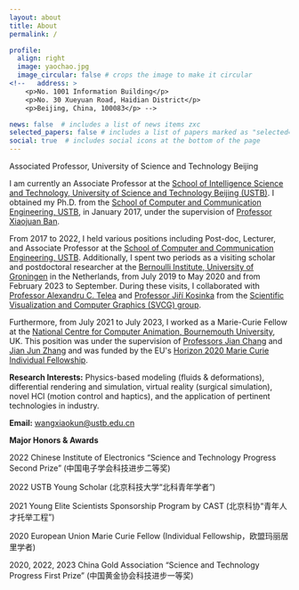 ```yaml
---
layout: about
title: About
permalink: /

profile:
  align: right
  image: yaochao.jpg
  image_circular: false # crops the image to make it circular
<!--   address: >
    <p>No. 1001 Information Building</p>
    <p>No. 30 Xueyuan Road, Haidian District</p>
    <p>Beijing, China, 100083</p> -->

news: false  # includes a list of news items zxc
selected_papers: false # includes a list of papers marked as "selected={true}" zxc
social: true  # includes social icons at the bottom of the page
---
```

Associated Professor, University of Science and Technology Beijing

I am currently an Associate Professor at the [School of Intelligence Science and Technology, University of Science and Technology Beijing (USTB)](https://ai.ustb.edu.cn/). I obtained my Ph.D. from the [School of Computer and Communication Engineering, USTB](https://scce.ustb.edu.cn/), in January 2017, under the supervision of [Professor Xiaojuan Ban](https://ai.ustb.edu.cn/szdw/xsszmjs/B/3cf3cd35a70a455abf7c4e2cf7b36064.htm).

From 2017 to 2022, I held various positions including Post-doc, Lecturer, and Associate Professor at the [School of Computer and Communication Engineering, USTB](https://scce.ustb.edu.cn/). Additionally, I spent two periods as a visiting scholar and postdoctoral researcher at the [Bernoulli Institute, University of Groningen](https://www.rug.nl/research/bernoulli/?lang=en) in the Netherlands, from July 2019 to May 2020 and from February 2023 to September. During these visits, I collaborated with [Professor Alexandru C. Telea](https://www.cs.rug.nl/svcg/People/AlexandruTelea) and [Professor Jiří Kosinka](https://www.cs.rug.nl/svcg/People/JiriKosinka) from the [Scientific Visualization and Computer Graphics (SVCG) group](https://www.cs.rug.nl/svcg/).

Furthermore, from July 2021 to July 2023, I worked as a Marie-Curie Fellow at the [National Centre for Computer Animation, Bournemouth University](https://www.bournemouth.ac.uk/about/our-faculties/faculty-media-communication/national-centre-computer-animation), UK. This position was under the supervision of [Professors Jian Chang](https://staffprofiles.bournemouth.ac.uk/display/jchang) and [Jian Jun Zhang](https://staffprofiles.bournemouth.ac.uk/display/jjunzhang) and was funded by the EU's [Horizon 2020 Marie Curie Individual Fellowship](https://cordis.europa.eu/project/id/895941).



**Research Interests:** Physics-based modeling (fluids & deformations), differential rendering and simulation, virtual reality (surgical simulation), novel HCI (motion control and haptics), and the application of pertinent technologies in industry.


**Email:** wangxiaokun@ustb.edu.cn


**Major Honors & Awards**

2022 Chinese Institute of Electronics “Science and Technology Progress Second Prize” (中国电子学会科技进步二等奖)

2022 USTB Young Scholar (北京科技大学“北科青年学者”)

2021 Young Elite Scientists Sponsorship Program by CAST (北京科协“青年人才托举工程”)

2020 European Union Marie Curie Fellow (Individual Fellowship，欧盟玛丽居里学者)

2020, 2022, 2023 China Gold Association “Science and Technology Progress First Prize” (中国黄金协会科技进步一等奖)


<!-- **Research interest:** todo -->
